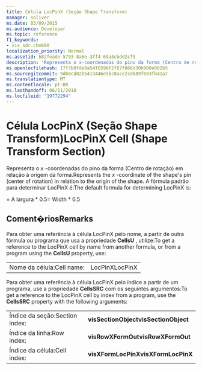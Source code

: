 ```yaml
---
title: Célula LocPinX (Seção Shape Transform)
manager: soliver
ms.date: 03/09/2015
ms.audience: Developer
ms.topic: reference
f1_keywords:
- vis_sdr.chm680
localization_priority: Normal
ms.assetid: b82feade-5793-8a6e-3ff4-69a4cbdd2cf9
description: 'Representa o x-coordenadas do pino da forma (Centro de rotação) em relação à origem da forma. A fórmula padrão para determinar LocPinX é:'
ms.openlocfilehash: 17f7b0fde9a54f6596f2f87f866d30b908e062b5
ms.sourcegitcommit: 9d60cd82b5413446e5bc8ace2cd689f683fb41a7
ms.translationtype: MT
ms.contentlocale: pt-BR
ms.lasthandoff: 06/11/2018
ms.locfileid: "19772294"
---
```

# <a name="locpinx-cell-shape-transform-section"></a><span data-ttu-id="2023d-104">Célula LocPinX (Seção Shape Transform)</span><span class="sxs-lookup"><span data-stu-id="2023d-104">LocPinX Cell (Shape Transform Section)</span></span>

<span data-ttu-id="2023d-105">Representa o *x* -coordenadas do pino da forma (Centro de rotação) em relação à origem da forma.</span><span class="sxs-lookup"><span data-stu-id="2023d-105">Represents the  *x*  -coordinate of the shape's pin (center of rotation) in relation to the origin of the shape.</span></span> <span data-ttu-id="2023d-106">A fórmula padrão para determinar LocPinX é:</span><span class="sxs-lookup"><span data-stu-id="2023d-106">The default formula for determining LocPinX is:</span></span> 
  
<span data-ttu-id="2023d-107">= A largura \* 0.5</span><span class="sxs-lookup"><span data-stu-id="2023d-107">= Width \* 0.5</span></span>
  
## <a name="remarks"></a><span data-ttu-id="2023d-108">Coment�rios</span><span class="sxs-lookup"><span data-stu-id="2023d-108">Remarks</span></span>

<span data-ttu-id="2023d-109">Para obter uma referência à célula LocPinX pelo nome, a partir de outra fórmula ou programa que usa a propriedade **CellsU** , utilize:</span><span class="sxs-lookup"><span data-stu-id="2023d-109">To get a reference to the LocPinX cell by name from another formula, or from a program using the **CellsU** property, use:</span></span> 
  
|||
|:-----|:-----|
| <span data-ttu-id="2023d-110">Nome da célula:</span><span class="sxs-lookup"><span data-stu-id="2023d-110">Cell name:</span></span>  <br/> | <span data-ttu-id="2023d-111">LocPinX</span><span class="sxs-lookup"><span data-stu-id="2023d-111">LocPinX</span></span>  <br/> |
   
<span data-ttu-id="2023d-112">Para obter uma referência à célula LocPinX pelo índice a partir de um programa, use a propriedade **CellsSRC** com os seguintes argumentos:</span><span class="sxs-lookup"><span data-stu-id="2023d-112">To get a reference to the LocPinX cell by index from a program, use the **CellsSRC** property with the following arguments:</span></span> 
  
|||
|:-----|:-----|
| <span data-ttu-id="2023d-113">Índice da seção:</span><span class="sxs-lookup"><span data-stu-id="2023d-113">Section index:</span></span>  <br/> |<span data-ttu-id="2023d-114">**visSectionObject**</span><span class="sxs-lookup"><span data-stu-id="2023d-114">**visSectionObject**</span></span> <br/> |
| <span data-ttu-id="2023d-115">Índice da linha:</span><span class="sxs-lookup"><span data-stu-id="2023d-115">Row index:</span></span>  <br/> |<span data-ttu-id="2023d-116">**visRowXFormOut**</span><span class="sxs-lookup"><span data-stu-id="2023d-116">**visRowXFormOut**</span></span> <br/> |
| <span data-ttu-id="2023d-117">Índice da célula:</span><span class="sxs-lookup"><span data-stu-id="2023d-117">Cell index:</span></span>  <br/> |<span data-ttu-id="2023d-118">**visXFormLocPinX**</span><span class="sxs-lookup"><span data-stu-id="2023d-118">**visXFormLocPinX**</span></span> <br/> |
   

